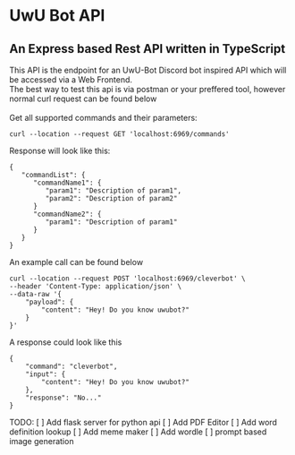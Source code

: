 # UwU Bot API
An Express based Rest API written in TypeScript
---
This API is the endpoint for an UwU-Bot Discord bot inspired API which will be accessed via a Web Frontend.\
The best way to test this api is via postman or your preffered tool, however normal curl request can be found below\
\
Get all supported commands and their parameters: 
```
curl --location --request GET 'localhost:6969/commands'
```
Response will look like this: 
```
{
   "commandList": {
      "commandName1": {
         "param1": "Description of param1",
         "param2": "Description of param2"
      }
      "commandName2": {
         "param1": "Description of param1"
      }
   }
}
```

An example call can be found below
```
curl --location --request POST 'localhost:6969/cleverbot' \
--header 'Content-Type: application/json' \
--data-raw '{
    "payload": {
        "content": "Hey! Do you know uwubot?"
    }
}'
```
A response could look like this
```
{
    "command": "cleverbot",
    "input": {
        "content": "Hey! Do you know uwubot?"
    },
    "response": "No..."
}
```

TODO:
[ ] Add flask server for python api
[ ] Add PDF Editor
[ ] Add word definition lookup
[ ] Add meme maker
[ ] Add wordle 
[ ] prompt based image generation